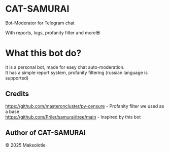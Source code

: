# CAT-SAMURAI
Bot-Moderator for Telegram chat

With reports, logs, profanity filter and more😎

# What this bot do?
It is a personal bot, made for easy chat auto-moderation.  
It has a simple report system, profanity filtering (russian language is supported)  

## Credits
https://github.com/masteroncluster/py-censure - Profanity filter we used as a base  
https://github.com/Priler/samurai/tree/main - Inspired by this bot


## Author of CAT-SAMURAI

© 2025 Maksolotle
